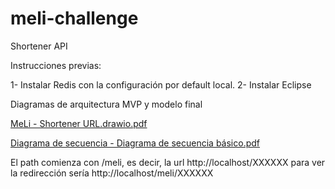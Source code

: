 # meli-challenge

Shortener API

Instrucciones previas:

1- Instalar Redis con la configuración por default local.
2- Instalar Eclipse

Diagramas de arquitectura MVP y modelo final

[MeLi - Shortener URL.drawio.pdf](https://github.com/nicolasdbasso/meli-challenge/files/8963764/MeLi.-.Shortener.URL.drawio.pdf)

[Diagrama de secuencia - Diagrama de secuencia básico.pdf](https://github.com/nicolasdbasso/meli-challenge/files/8963766/Diagrama.de.secuencia.-.Diagrama.de.secuencia.basico.pdf)

El path comienza con /meli, es decir, la url http://localhost/XXXXXX para ver la redirección sería http://localhost/meli/XXXXXX
